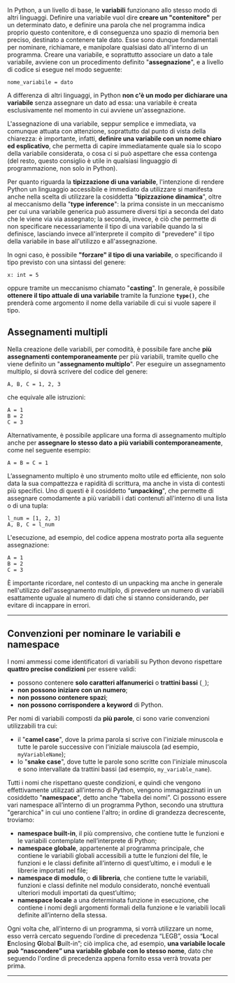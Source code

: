 In Python, a un livello di base, le **variabili** funzionano allo stesso modo di altri linguaggi. Definire una variabile vuol dire **creare un "contenitore"** per un determinato dato, e definire una parola che nel programma indica proprio questo contenitore, e di conseguenza uno spazio di memoria ben preciso, destinato a contenere tale dato. Esse sono dunque fondamentali per nominare, richiamare, e manipolare qualsiasi dato all'interno di un programma. Creare una variabile, e soprattutto associare un dato a tale variabile, avviene con un procedimento definito "**assegnazione**", e a livello di codice si esegue nel modo seguente:

```
nome_variabile = dato
```

A differenza di altri linguaggi, in Python **non c'è un modo per dichiarare una variabile** senza assegnare un dato ad essa: una variabile è creata esclusivamente nel momento in cui avviene un'assegnazione. 

L'assegnazione di una variabile, seppur semplice e immediata, va comunque attuata con attenzione, soprattutto dal punto di vista della chiarezza: è importante, infatti, **definire una variabile con un nome chiaro ed esplicativo**, che permetta di capire immediatamente quale sia lo scopo della variabile considerata, o cosa ci si può aspettare che essa contenga (del resto, questo consiglio è utile in qualsiasi linguaggio di programmazione, non solo in Python). 

Per quanto riguarda la **tipizzazione di una variabile**, l'intenzione di rendere Python un linguaggio accessibile e immediato da utilizzare si manifesta anche nella scelta di utilizzare la cosiddetta "**tipizzazione dinamica**", oltre al meccanismo della "**type inference**": la prima consiste in un meccanismo per cui una variabile generica può assumere diversi tipi a seconda del dato che le viene via via assegnato; la seconda, invece, è ciò che permette di non specificare necessariamente il tipo di una variabile quando la si definisce, lasciando invece all'interprete il compito di "prevedere" il tipo della variabile in base all'utilizzo e all'assegnazione.

In ogni caso, è possibile **"forzare" il tipo di una variabile**, o specificando il tipo previsto con una sintassi del genere:

```
x: int = 5
```

oppure tramite un meccanismo chiamato "**casting**". In generale, è possibile **ottenere il tipo attuale di una variabile** tramite la funzione **`type()`**, che prenderà come argomento il nome della variabile di cui si vuole sapere il tipo.

## Assegnamenti multipli

Nella creazione delle variabili, per comodità, è possibile fare anche **più assegnamenti contemporaneamente** per più variabili, tramite quello che viene definito un "**assegnamento multiplo**". Per eseguire un assegnamento multiplo, si dovrà scrivere del codice del genere:

```
A, B, C = 1, 2, 3
```

che equivale alle istruzioni:

```
A = 1
B = 2
C = 3
```

Alternativamente, è possibile applicare una forma di assegnamento multiplo anche per **assegnare lo stesso dato a più variabili contemporaneamente**, come nel seguente esempio:

```
A = B = C = 1
```

L’assegnamento multiplo è uno strumento molto utile ed efficiente, non solo data la sua compattezza e rapidità di scrittura, ma anche in vista di contesti più specifici. Uno di questi è il cosiddetto "**unpacking**", che permette di assegnare comodamente a più variabili i dati contenuti all'interno di una lista o di una tupla:

```
l_num = [1, 2, 3]
A, B, C = l_num
```

L'esecuzione, ad esempio, del codice appena mostrato porta alla seguente assegnazione:

```
A = 1
B = 2
C = 3
```

È importante ricordare, nel contesto di un unpacking ma anche in generale nell'utilizzo dell'assegnamento multiplo, di prevedere un numero di variabili esattamente uguale al numero di dati che si stanno considerando, per evitare di incappare in errori.
___
## Convenzioni per nominare le variabili e namespace

I nomi ammessi come identificatori di variabili su Python devono rispettare **quattro precise condizioni** per essere validi:
- possono contenere **solo caratteri alfanumerici** o **trattini bassi** (```_```);
- **non possono iniziare con un numero**;
- **non possono contenere spazi**;
- **non possono corrispondere a keyword** di Python.

Per nomi di variabili composti da **più parole**, ci sono varie convenzioni utilizzabili tra cui:
- il "**camel case**", dove la prima parola si scrive con l'iniziale minuscola e tutte le parole successive con l'iniziale maiuscola (ad esempio, `myVariableName`);
- lo "**snake case**", dove tutte le parole sono scritte con l'iniziale minuscola e sono intervallate da trattini bassi (ad esempio, `my_variable_name`).

Tutti i nomi che rispettano queste condizioni, e quindi che vengono effettivamente utilizzati all’interno di Python, vengono immagazzinati in un cosiddetto "**namespace**", detto anche “tabella dei nomi”. Ci possono essere vari namespace all’interno di un programma Python, secondo una struttura "gerarchica" in cui uno contiene l'altro; in ordine di grandezza decrescente, troviamo:
- **namespace built-in**, il più comprensivo, che contiene tutte le funzioni e le variabili contemplate nell’interprete di Python;
- **namespace globale**, appartenente al programma principale, che contiene le variabili globali accessibili a tutte le funzioni del file, le funzioni e le classi definite all’interno di quest’ultimo, e i moduli e le librerie importati nel file;
- **namespace di modulo**, o **di libreria**, che contiene tutte le variabili, funzioni e classi definite nel modulo considerato, nonché eventuali ulteriori moduli importati da quest’ultimo;
- **namespace locale** a una determinata funzione in esecuzione, che contiene i nomi degli argomenti formali della funzione e le variabili locali definite all’interno della stessa.
  
Ogni volta che, all’interno di un programma, si vorrà utilizzare un nome, esso verrà cercato seguendo l’ordine di precedenza “LEGB”, ossia “**L**ocal **E**nclosing **G**lobal **B**uilt-in”; ciò implica che, ad esempio, **una variabile locale può “nascondere” una variabile globale con lo stesso nome**, dato che seguendo l'ordine di precedenza appena fornito essa verrà trovata per prima.
___
